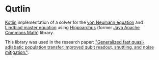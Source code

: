 # Qutlin

[Kotlin](https://kotlinlang.org/) implementation of a solver for 
the [von Neumann equation](https://en.wikipedia.org/wiki/Density_matrix) 
and [Lindblad master equation](https://en.wikipedia.org/wiki/Lindbladian?oldformat=true) using [Hippoarchus](https://hipparchus.org/) 
(former [Java Apache Commons Math](http://commons.apache.org/proper/commons-math/)) 
library.

This library was used in the research paper:
["Generalized fast quasi-adiabatic population transfer:Improved qubit readout, shuttling, and noise mitigation."]().
